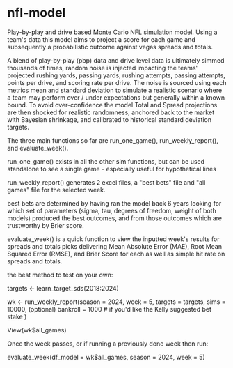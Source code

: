 # nfl-model
Play-by-play and drive based Monte Carlo NFL simulation model. Using a team's data this model aims to project a score for each game and subsequently a probabilistic outcome against vegas spreads and totals. 

A blend of play-by-play (pbp) data and drive level data is ultimately simmed thousands of times, random noise is injected impacting the teams' projected rushing yards, passing yards, rushing attempts, passing attempts, points per drive, and scoring rate per drive. The noise is sourced using each metrics mean and standard deviation to simulate a realistic scenario where a team may perform over / under expectations but generally within a known bound. To avoid over-confidence the model Total and Spread projections are then shocked for realistic randomness, anchored back to the market with Bayesian shrinkage, and calibrated to historical standard deviation targets. 

The three main functions so far are run_one_game(), run_weekly_report(), and evaluate_week(). 

run_one_game() exists in all the other sim functions, but can be used standalone to see a single game - especially useful for hypothetical lines

run_weekly_report() generates 2 excel files, a "best bets" file and "all games" file for the selected week. 
  
  best bets are determined by having ran the model back 6 years looking for which set of parameters (sigma, tau, degrees of freedom, weight of both models) produced the best outcomes, and from those outcomes which are trustworthy by Brier score. 

evaluate_week() is a quick function to view the inputted week's results for spreads and totals picks delivering Mean Absolute Error (MAE), Root Mean Squared Error (RMSE), and Brier Score for each as well as simple hit rate on spreads and totals. 


the best method to test on your own: 

targets <- learn_target_sds(2018:2024)

wk <- run_weekly_report(season = 2024, week = 5, targets = targets, sims = 10000, (optional) bankroll = 1000 # if you'd like the Kelly suggested bet stake )

View(wk$all_games)


Once the week passes, or if running a previously done week then run:

evaluate_week(df_model = wk$all_games, season = 2024, week = 5)
